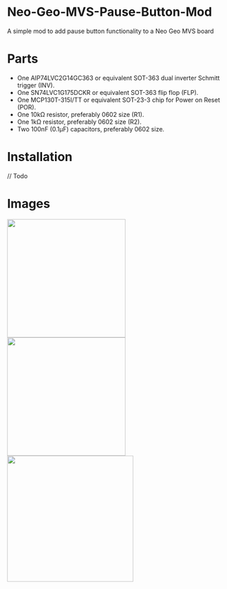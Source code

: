 # Neo-Geo-MVS-Pause-Button-Mod
A simple mod to add pause button functionality to a Neo Geo MVS board

# Parts

* One AIP74LVC2G14GC363 or equivalent SOT-363 dual inverter Schmitt trigger (INV).
* One SN74LVC1G175DCKR or equivalent SOT-363 flip flop (FLP).
* One MCP130T-315I/TT or equivalent SOT-23-3 chip for Power on Reset (POR).
* One 10kΩ resistor, preferably 0602 size (R1).
* One 1kΩ resistor, preferably 0602 size (R2).
* Two 100nF (0.1µF) capacitors, preferably 0602 size.

# Installation

// Todo

# Images

<img src="https://www.consolemods.org/wiki/images/f/f9/MVS_Pause_Button.jpg" width="auto" height="275"> <img src="https://www.consolemods.org/wiki/images/b/bc/MVS_Pause_Button_2.jpg" width="auto" height="275">
<img src="https://www.consolemods.org/wiki/images/0/03/MVS_Pause_Button_Schematic.jpg" width="auto" height="293">
